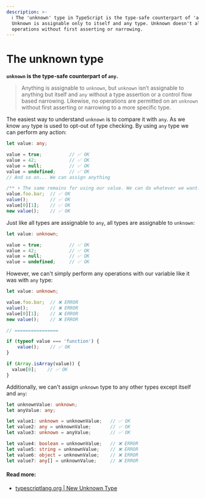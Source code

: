 ```yaml
---
description: >-
  ℹ️ The 'unknown' type in TypeScript is the type-safe counterpart of 'any'.
  Unknown is assignable only to itself and any type. Unknown doesn't allow any
  operations without first asserting or narrowing.
---
```


# The unknown type

**`unknown` is the type-safe counterpart of `any`.**

> Anything is assignable to `unknown`, but `unknown` isn’t assignable to anything but itself and `any` without a type assertion or a control flow based narrowing. Likewise, no operations are permitted on an `unknown` without first asserting or narrowing to a more specific type.

The easiest way to understand `unknown` is to compare it with `any`. As we know `any` type is used to opt-out of type checking. By using `any` type we can perform any action:

```typescript
let value: any;

value = true;          // ✅ OK
value = 42;            // ✅ OK
value = null;          // ✅ OK
value = undefined;     // ✅ OK
// And so on... We can assign anything

/** ⬇️ The same remains for using our value. We can do whatever we want. */
value.foo.bar;  // ✅ OK
value();        // ✅ OK
value[0][1];    // ✅ OK
new value();    // ✅ OK
```

Just like all types are assignable to `any`, all types are assignable to `unknown`:

```typescript
let value: unknown;

value = true;          // ✅ OK
value = 42;            // ✅ OK
value = null;          // ✅ OK
value = undefined;     // ✅ OK
```

However, we can't simply perform any operations with our variable like it was with `any` type:

```typescript
let value: unknown;

value.foo.bar;  // ❌ ERROR
value();        // ❌ ERROR
value[0][1];    // ❌ ERROR
new value();    // ❌ ERROR

// ================

if (typeof value === 'function') {
    value();    // ✅ OK
}

if (Array.isArray(value)) {
  value[0];    // ✅ OK
} 
```

Additionally, we can't assign `unknown` type to any other types except itself and `any`:

```typescript
let unknownValue: unknown;
let anyValue: any;

let value1: unknown = unknownValue;   // ✅ OK
let value2: any = unknownValue;       // ✅ OK
let value3: unknown = anyValue;       // ✅ OK

let value4: boolean = unknownValue;   // ❌ ERROR
let value5: string = unknownValue;    // ❌ ERROR
let value6: object = unknownValue;    // ❌ ERROR
let value7: any[] = unknownValue;     // ❌ ERROR
```



#### Read more:

* [typescriptlang.org \| New Unknown Type](https://www.typescriptlang.org/docs/handbook/release-notes/typescript-3-0.html#new-unknown-top-type)

